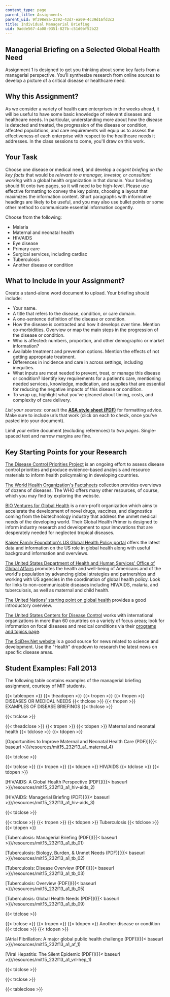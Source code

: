 ```yaml
---
content_type: page
parent_title: Assignments
parent_uid: 9f398e8a-2392-43d7-ea09-4c39d16fd3c2
title: Individual Managerial Briefing
uid: 9adde567-4a08-9351-827b-c51d0bf52b22
---
```


Managerial Briefing on a Selected Global Health Need
----------------------------------------------------

Assignment 1 is designed to get you thinking about some key facts from a managerial perspective. You’ll synthesize research from online sources to develop a picture of a critical disease or healthcare need.

Why this Assignment?
--------------------

As we consider a variety of health care enterprises in the weeks ahead, it will be useful to have some basic knowledge of relevant diseases and healthcare needs. In particular, understanding more about how the disease is detected and treated, the progression of the disease or condition, affected populations, and care requirements will equip us to assess the effectiveness of each enterprise with respect to the healthcare needs it addresses. In the class sessions to come, you'll draw on this work.

Your Task
---------

Choose one disease or medical need, and develop a _cogent briefing on the key facts_ that would be _relevant to a manager, investor, or consultant working_ with a global health organization in that domain. Your briefing should fit onto two pages, so it will need to be high-level. Please use effective formatting to convey the key points, choosing a layout that maximizes the information content. Short paragraphs with informative headings are likely to be useful, and you may also use bullet points or some other method to communicate essential information cogently.

Choose from the following:

*   Malaria
*   Maternal and neonatal health
*   HIV/AIDS
*   Eye disease
*   Primary care
*   Surgical services, including cardiac
*   Tuberculosis
*   Another disease or condition

What to Include in your Assignment?
-----------------------------------

Create a stand-alone word document to upload. Your briefing should include:

*   Your name.
*   A title that refers to the disease, condition, or care domain.
*   A one-sentence definition of the disease or condition.
*   How the disease is contracted and how it develops over time. Mention co-morbidities. Overview or map the main steps in the progression of the disease or condition.
*   Who is affected: numbers, proportion, and other demographic or market information?
*   Available treatment and prevention options. Mention the effects of not getting appropriate treatment.
*   Differences in incidence and care in across settings, including inequities.
*   What inputs are most needed to prevent, treat, or manage this disease or condition? Identify key requirements for a patient’s care, mentioning needed services, knowledge, medication, and supplies that are essential for reducing the negative impacts of this disease or condition.
*   To wrap up, highlight what you’ve gleaned about timing, costs, and complexity of care delivery.

_List your sources_: consult the **[ASA style sheet (PDF)](http://www.asanet.org/documents/teaching/pdfs/Quick_Tips_for_ASA_Style.pdf)** for formatting advice. Make sure to include urls that work (click on each to check, once you’ve pasted into your document).

Limit your entire document (excluding references) to _two pages_. Single-spaced text and narrow margins are fine.

Key Starting Points for your Research
-------------------------------------

[The Disease Control Priorities Project](http://www.dcp2.org) is an ongoing effort to assess disease control priorities and produce evidence-based analysis and resource materials to inform health policymaking in developing countries.

[The World Health Organization's Factsheets](http://www.who.int/mediacentre/factsheets/en/ ) collection provides overviews of dozens of diseases. The WHO offers many other resources, of course, which you may find by exploring the website.

[BIO Ventures for Global Health](https://bvgh.org/) is a non-profit organization which aims to accelerate the development of novel drugs, vaccines, and diagnostics coming from the biotechnology industry that address the unmet medical needs of the developing world. Their Global Health Primer is designed to inform industry research and development to spur innovations that are desperately needed for neglected tropical diseases.

[Kaiser Family Foundation's US Global Health Policy portal](http://globalhealth.kff.org/ ) offers the latest data and information on the US role in global health along with useful background information and overviews.

[The United States Department of Health and Human Services' Office of Global Affairs](http://www.globalhealth.gov/ ) promotes the health and well-being of Americans and of the world's population by advancing global strategies and partnerships and working with US agencies in the coordination of global health policy. Look for links to non-communicable diseases including HIV/AIDS, malaria, and tuberculosis, as well as maternal and child health.

[The United Nations' starting point on global health](http://www.un.org/en/sections/issues-depth/health/index.html) provides a good introductory overview.

[The United States Centers for Disease Control](http://www.cdc.gov/globalhealth/ ) works with international organizations in more than 60 countries on a variety of focus areas; look for information on focal diseases and medical conditions via their [programs and topics page](http://www.cdc.gov/globalhealth/programs/). 

[The SciDev.Net website](http://www.scidev.net/global/health/ ) is a good source for news related to science and development. Use the "Health" dropdown to research the latest news on specific disease areas.

Student Examples: Fall 2013
---------------------------

The following table contains examples of the managerial briefing assignment, courtesy of MIT students.

{{< tableopen >}}
{{< theadopen >}}
{{< tropen >}}
{{< thopen >}}
DISEASES OR MEDICAL NEEDS
{{< thclose >}}
{{< thopen >}}
EXAMPLES OF DISEASE BRIEFINGS
{{< thclose >}}

{{< trclose >}}

{{< theadclose >}}
{{< tropen >}}
{{< tdopen >}}
Maternal and neonatal health
{{< tdclose >}}
{{< tdopen >}}


[Opportunities to Improve Maternal and Neonatal Health Care (PDF)]({{< baseurl >}}/resources/mit15_232f13_a1_maternal_4)


{{< tdclose >}}

{{< trclose >}}
{{< tropen >}}
{{< tdopen >}}
HIV/AIDS
{{< tdclose >}}
{{< tdopen >}}


[HIV/AIDS: A Global Health Perspective (PDF)]({{< baseurl >}}/resources/mit15_232f13_a1_hiv-aids_2)

[HIV/AIDS: Managerial Briefing (PDF)]({{< baseurl >}}/resources/mit15_232f13_a1_hiv-aids_3)


{{< tdclose >}}

{{< trclose >}}
{{< tropen >}}
{{< tdopen >}}
Tuberculosis
{{< tdclose >}}
{{< tdopen >}}


[Tuberculosis: Managerial Briefing (PDF)]({{< baseurl >}}/resources/mit15_232f13_a1_tb_01)

[Tuberculosis: Biology, Burden, & Unmet Needs (PDF)]({{< baseurl >}}/resources/mit15_232f13_a1_tb_02)

[Tuberculosis: Disease Overview (PDF)]({{< baseurl >}}/resources/mit15_232f13_a1_tb_03)

[Tuberculosis: Overview (PDF)]({{< baseurl >}}/resources/mit15_232f13_a1_tb_05)

[Tuberculosis: Global Health Needs (PDF)]({{< baseurl >}}/resources/mit15_232f13_a1_tb_09)


{{< tdclose >}}

{{< trclose >}}
{{< tropen >}}
{{< tdopen >}}
Another disease or condition
{{< tdclose >}}
{{< tdopen >}}


[Atrial Fibrillation: A major global public health challenge (PDF)]({{< baseurl >}}/resources/mit15_232f13_a1_af_1)

[Viral Hepatitis: The Silent Epidemic (PDF)]({{< baseurl >}}/resources/mit15_232f13_a1_vrl-hep_1)


{{< tdclose >}}

{{< trclose >}}

{{< tableclose >}}